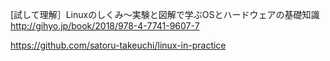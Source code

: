  [試して理解］Linuxのしくみ～実験と図解で学ぶOSとハードウェアの基礎知識
http://gihyo.jp/book/2018/978-4-7741-9607-7

https://github.com/satoru-takeuchi/linux-in-practice
